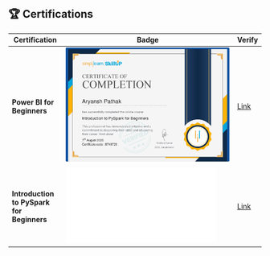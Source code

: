 ## 🏆 Certifications  
| Certification | Badge | Verify |  
|---------------|-------|--------|  
| **Power BI for Beginners** | ![CERTIFICATE](introduction_to_pyspark_for_beginners_jpg.jpg) | [Link](https://www.credly.com/badges/YOUR_ID) |  
| **Introduction to PySpark for Beginners** | ![CERTIFICATE](certifications/google-cert.pdf) | [Link](https://coursera.org/verify/XYZ123) |  
